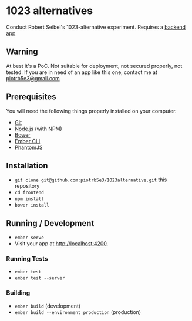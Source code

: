 # 1023 alternatives

Conduct Robert Seibel's 1023-alternative experiment.
Requires a [backend app](https://github.com/piotrb5e3/1023alternative-backend)

## Warning
At best it's a PoC. Not suitable for deployment, not secured properly, not tested.
If you are in need of an app like this one, contact me at piotrb5e3@gmail.com

## Prerequisites

You will need the following things properly installed on your computer.

* [Git](http://git-scm.com/)
* [Node.js](http://nodejs.org/) (with NPM)
* [Bower](http://bower.io/)
* [Ember CLI](http://ember-cli.com/)
* [PhantomJS](http://phantomjs.org/)

## Installation

* `git clone git@github.com:piotrb5e3/1023alternative.git` this repository
* `cd frontend`
* `npm install`
* `bower install`

## Running / Development

* `ember serve`
* Visit your app at [http://localhost:4200](http://localhost:4200).

### Running Tests

* `ember test`
* `ember test --server`

### Building

* `ember build` (development)
* `ember build --environment production` (production)
